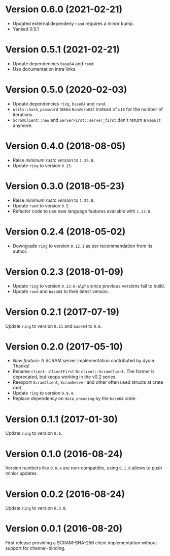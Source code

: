Version 0.6.0 (2021-02-21)
==========================

* Updated external dependeny `rand` requires a minor bump.
* Yanked 0.5.1

Version 0.5.1 (2021-02-21)
==========================

* Update dependencies `base64` and `rand`.
* Use documentation intra links.

Version 0.5.0 (2020-02-03)
==========================

* Update dependencies `ring`, `base64` and `rand`.
* `utils::hash_password` takes `NonZeroU32` instead of `u16` for the number of iterations.
* `ScramClient::new` and `ServerFirst::server_first` don't return a `Result` anymore.

Version 0.4.0 (2018-08-05)
==========================

* Raise *minimum rustc version* to `1.25.0`.
* Update `ring` to version `0.13`.

Version 0.3.0 (2018-05-23)
==========================

* Raise *minimum rustc version* to `1.22.0`.
* Update `rand` to version `0.5`.
* Refactor code to use new language features available with `1.22.0`.

Version 0.2.4 (2018-05-02)
==========================

* Downgrade `ring` to version `0.12.1` as per recommendation from its author.

Version 0.2.3 (2018-01-09)
==========================

* Update `ring` to version `0.13.0-alpha` since previous versions fail to build.
* Update `rand` and `base64` to their latest version.

Version 0.2.1 (2017-07-19)
==========================
Update `ring` to version `0.11` and `base64` to `0.6`.

Version 0.2.0 (2017-05-10)
==========================

* *New feature:* A SCRAM server implementation contributed by dyule. Thanks!
* Rename `client::ClientFirst` to `client::ScramClient`. The former is deprecated, but keeps working
  in the v0.2 series.
* Reexport `ScramClient`, `ScramServer` and other often used structs at crate root.
* Update `ring` to version `0.9.4`.
* Replace dependency on `data_encoding` by the `base64` crate.

Version 0.1.1 (2017-01-30)
==========================
Update `ring` to version `0.6`.

Version 0.1.0 (2016-08-24)
==========================
Version numbers like `0.0.x` are non-compatible, using `0.1.0` allows to push minior updates.

Version 0.0.2 (2016-08-24)
==========================
Update `ring` to version `0.3.0`.

Version 0.0.1 (2016-08-20)
==========================
First release providing a SCRAM-SHA-256 client implementation without support for channel-binding.
